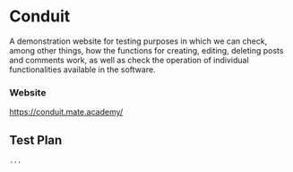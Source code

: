 # Conduit
A demonstration website for testing purposes in which we can check, among other things, how the functions for creating, editing, deleting posts and comments work, as well as check the operation of individual functionalities available in the software.

### Website
https://conduit.mate.academy/

## Test Plan
```
...
```
